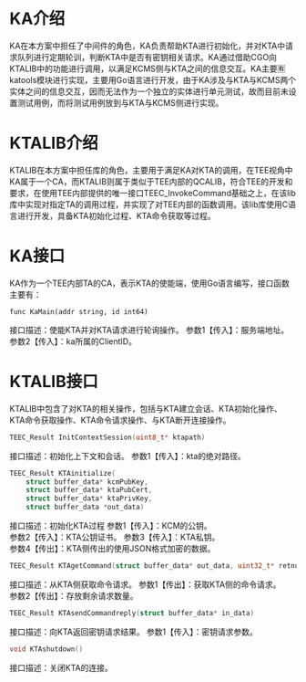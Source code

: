 # KA介绍

KA在本方案中担任了中间件的角色，KA负责帮助KTA进行初始化，并对KTA中请求队列进行定期轮训，判断KTA中是否有密钥相关请求。KA通过借助CGO向KTALIB中的功能进行调用，以满足KCMS侧与KTA之间的信息交互。KA主要🈶️katools模块进行实现，主要用Go语言进行开发，由于KA涉及与KTA与KCMS两个实体之间的信息交互，因而无法作为一个独立的实体进行单元测试，故而目前未设置测试用例，而将测试用例放到与KTA与KCMS侧进行实现。

# KTALIB介绍

KTALIB在本方案中担任库的角色，主要用于满足KA对KTA的调用，在TEE视角中KA属于一个CA，而KTALIB则属于类似于TEE内部的QCALIB，符合TEE的开发和要求，在使用TEE内部提供的唯一接口TEEC_InvokeCommand基础之上，在该lib库中实现对指定TA的调用过程，并实现了对TEE内部的函数调用。该lib库使用C语言进行开发，具备KTA初始化过程、KTA命令获取等过程。

# KA接口

KA作为一个TEE内部TA的CA，表示KTA的使能端，使用Go语言编写，接口函数主要有：

```golang
func KaMain(addr string, id int64)
```

接口描述：使能KTA并对KTA请求进行轮询操作。
参数1【传入】：服务端地址。  
参数2【传入】：ka所属的ClientID。

# KTALIB接口

KTALIB中包含了对KTA的相关操作，包括与KTA建立会话、KTA初始化操作、KTA命令获取操作、KTA命令请求操作、与KTA断开连接操作。

```c
TEEC_Result InitContextSession(uint8_t* ktapath) 
```

接口描述：初始化上下文和会话。
参数1【传入】：kta的绝对路径。

```c
TEEC_Result KTAinitialize(
    struct buffer_data* kcmPubKey, 
    struct buffer_data* ktaPubCert, 
    struct buffer_data* ktaPrivKey, 
    struct buffer_data *out_data)
```

接口描述：初始化KTA过程
参数1【传入】：KCM的公钥。  
参数2【传入】：KTA公钥证书。
参数3【传入】：KTA私钥。  
参数4【传出】：KTA侧传出的使用JSON格式加密的数据。

```c
TEEC_Result KTAgetCommand(struct buffer_data* out_data, uint32_t* retnum)
```

接口描述：从KTA侧获取命令请求。
参数1【传出】：获取KTA侧的命令请求。  
参数2【传出】：存放剩余请求数量。

```c
TEEC_Result KTAsendCommandreply(struct buffer_data* in_data)
```

接口描述：向KTA返回密钥请求结果。
参数1【传入】：密钥请求参数。

```c
void KTAshutdown() 
```

接口描述：关闭KTA的连接。
